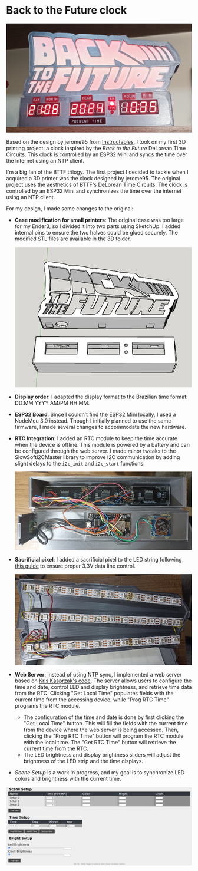# Back to the Future clock

  ![Alt text](images/front.jpg?raw=true "Title")

Based on the design by jerome95 from [Instructables](https://www.instructables.com/Back-to-the-Future-Lamp-Clock/?utm_source=newsletter&utm_medium=email), I took on my first 3D printing project: a clock inspired by the *Back to the Future* DeLorean Time Circuits. This clock is controlled by an ESP32 Mini and syncs the time over the internet using an NTP client.

I'm a big fan of the BTTF trilogy. The first project I decided to tackle when I acquired a 3D printer was the clock designed by jerome95. The original project uses the aesthetics of BTTF's DeLorean Time Circuits. The clock is controlled by an ESP32 Mini and synchronizes the time over the internet using an NTP client.

For my design, I made some changes to the original:

- **Case modification for small printers**: The original case was too large for my Ender3, so I divided it into two parts using SketchUp. I added internal pins to ensure the two halves could be glued securely. The modified STL files are available in the 3D folder.
  
  ![Alt text](images/divided.png?raw=true "Title")
  
- **Display order**: I adapted the display format to the Brazilian time format: DD:MM YYYY AM/PM HH:MM.

- **ESP32 Board**: Since I couldn’t find the ESP32 Mini locally, I used a NodeMcu 3.0 instead. Though I initially planned to use the same firmware, I made several changes to accommodate the new hardware.
- **RTC Integration**: I added an RTC module to keep the time accurate when the device is offline. This module is powered by a battery and can be configured through the web server. I made minor tweaks to the SlowSoftI2CMaster library to improve I2C communication by adding slight delays to the `i2c_init` and `i2c_start` functions.

  ![Alt text](images/display_case.jpg?raw=true "Title")

- **Sacrificial pixel**: I added a sacrificial pixel to the LED string following [this guide](https://hackaday.com/2017/01/20/cheating-at-5v-ws2812-control-to-use-a-3-3v-data-line) to ensure proper 3.3V data line control.

  ![Alt text](images/led_case.jpg?raw=true "Title")
  
- **Web Server**: Instead of using NTP sync, I implemented a web server based on [Kris Kasprzak's code](https://github.com/KrisKasprzak/ESP32_WebPage). The server allows users to configure the time and date, control LED and display brightness, and retrieve time data from the RTC. Clicking "Get Local Time" populates fields with the current time from the accessing device, while "Prog RTC Time" programs the RTC module. 
  - The configuration of the time and date is done by first clicking the "Get Local Time" button. This will fill the fields with the current time from the device where the web server is being accessed. Then, clicking the "Prog RTC Time" button will program the RTC module with the local time. The "Get RTC Time" button will retrieve the current time from the RTC.
  - The LED brightness and display brightness sliders will adjust the brightness of the LED strip and the time displays.
- *Scene Setup* is a work in progress, and my goal is to synchronize LED colors and brightness with the current time.
  
  

![Alt text](images/webserver.png?raw=true "Title")
 

